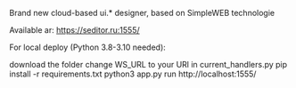 Brand new cloud-based ui.* designer, based on SimpleWEB technologie

Available ar: https://seditor.ru:1555/

For local deploy (Python 3.8-3.10 needed):

download the folder
change WS_URL to your URl in current_handlers.py
pip install -r requirements.txt
python3 app.py
run http://localhost:1555/
